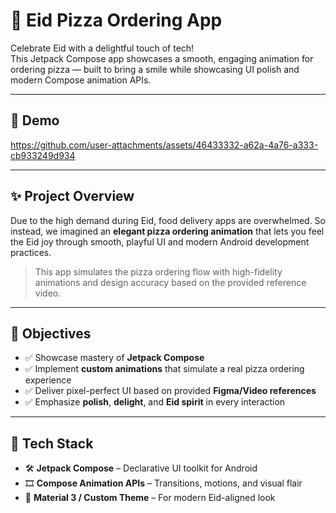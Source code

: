 # 🍕 Eid Pizza Ordering App

Celebrate Eid with a delightful touch of tech!  
This Jetpack Compose app showcases a smooth, engaging animation for ordering pizza — built to bring a smile while showcasing UI polish and modern Compose animation APIs.

---
## 📸 Demo

<p align="left">


https://github.com/user-attachments/assets/46433332-a62a-4a76-a333-cb933249d934



</p>

---


## ✨ Project Overview

Due to the high demand during Eid, food delivery apps are overwhelmed. So instead, we imagined an **elegant pizza ordering animation** that lets you feel the Eid joy through smooth, playful UI and modern Android development practices.

> This app simulates the pizza ordering flow with high-fidelity animations and design accuracy based on the provided reference video.

---

## 🎯 Objectives

- ✅ Showcase mastery of **Jetpack Compose**
- ✅ Implement **custom animations** that simulate a real pizza ordering experience
- ✅ Deliver pixel-perfect UI based on provided **Figma/Video references**
- ✅ Emphasize **polish**, **delight**, and **Eid spirit** in every interaction

---

## 🧩 Tech Stack

- 🛠 **Jetpack Compose** – Declarative UI toolkit for Android
- 🎞 **Compose Animation APIs** – Transitions, motions, and visual flair
- 🎨 **Material 3 / Custom Theme** – For modern Eid-aligned look
